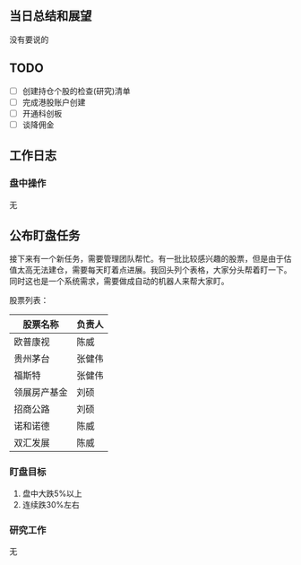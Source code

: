 ## 当日总结和展望

没有要说的

## TODO

- [ ] 创建持仓个股的检查(研究)清单
- [ ] 完成港股账户创建
- [ ] 开通科创板
- [ ] 谈降佣金

## 工作日志

### 盘中操作

无

## 公布盯盘任务

接下来有一个新任务，需要管理团队帮忙。有一批比较感兴趣的股票，但是由于估值太高无法建仓，需要每天盯着点进展。我回头列个表格，大家分头帮着盯一下。同时这也是一个系统需求，需要做成自动的机器人来帮大家盯。

股票列表：

| 股票名称     | 负责人 |
| ------------ | ------ |
| 欧普康视     | 陈威   |
| 贵州茅台     | 张健伟 |
| 福斯特       | 张健伟 |
| 领展房产基金 | 刘硕   |
| 招商公路     | 刘硕   |
| 诺和诺德     | 陈威   |
| 双汇发展     | 陈威   |

### 盯盘目标

1. 盘中大跌5%以上
2. 连续跌30%左右

### 研究工作

无